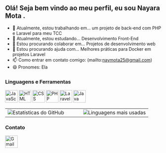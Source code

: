 
## Olá! Seja bem vindo ao meu perfil, eu sou Nayara Mota .

- 🔭 Atualmente, estou trabalhando em... um projeto de back-end com PHP e Laravel para meu TCC
- 🌱 Atualmente, estou estudando... Desenvolvimento Front-End
- 👯 Estou procurando colaborar em... Projetos de desenvolvimento web 
- 🤔 Estou procurando ajuda com... Melhores práticas para Docker em projetos Laravel
- 📫 Como entrar em contato comigo: (mailto:naymota25@gmail.com)
- 😄 Pronomes: Ela

##
### Linguagens e Ferramentas
<p align="left">
  <img src="https://cdn.jsdelivr.net/gh/devicons/devicon/icons/javascript/javascript-original.svg" alt="JavaScript" width="40" height="40"/>
  <img src="https://cdn.jsdelivr.net/gh/devicons/devicon/icons/html5/html5-original.svg" alt="HTML" width="40" height="40"/>
  <img src="https://cdn.jsdelivr.net/gh/devicons/devicon/icons/css3/css3-original.svg" alt="CSS" width="40" height="40"/>
  <img src="https://cdn.jsdelivr.net/gh/devicons/devicon/icons/php/php-original.svg" alt="PHP" width="40" height="40"/>
  <img src="https://upload.wikimedia.org/wikipedia/commons/9/9a/Laravel.svg" alt="Laravel" width="40" height="40"/>
  <img src="https://cdn.jsdelivr.net/gh/devicons/devicon/icons/java/java-original.svg" alt="Java" width="40" height="40"/>

</p>

<table>
  <tr>
    <td>
      <img src="https://github-readme-stats.vercel.app/api?username=nayaramota&show_icons=true&theme=radical" alt="Estatísticas do GitHub" />
    </td>
    <td width="30"> </td>
    <td>
      <img src="https://github-readme-stats.vercel.app/api/top-langs/?username=nayaramota&layout=compact&theme=radical" alt="Linguagens mais usadas" />
    </td>
  </tr>
</table>



### Contato
<p align="left">
  <a href="mailto:naymota25@gmail.com">
    <img src="https://upload.wikimedia.org/wikipedia/commons/7/7e/Gmail_icon_%282020%29.svg" alt="Gmail" width="40" height="40"/>
  </a>
  
</p>

